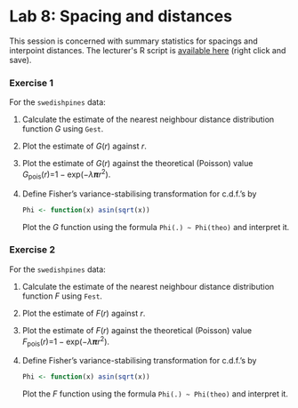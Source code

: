 Lab 8: Spacing and distances
================

This session is concerned with summary statistics for spacings and interpoint distances.
The lecturer's R script is [available here](https://raw.githubusercontent.com/spatstat/Melb2018/master/Scripts/script08.R) (right click and save).

### Exercise 1

For the `swedishpines` data:

1.  Calculate the estimate of the nearest neighbour distance distribution function *G* using `Gest`.

2.  Plot the estimate of *G*(*r*) against *r*.

3.  Plot the estimate of *G*(*r*) against the theoretical (Poisson) value *G*<sub>pois</sub>(*r*)=1 − exp(−*λ**π**r*<sup>2</sup>).

4.  Define Fisher’s variance-stabilising transformation for c.d.f.’s by

    ``` r
    Phi <- function(x) asin(sqrt(x))
    ```

    Plot the *G* function using the formula `Phi(.) ~ Phi(theo)` and interpret it.

### Exercise 2

For the `swedishpines` data:

1.  Calculate the estimate of the nearest neighbour distance distribution function *F* using `Fest`.

2.  Plot the estimate of *F*(*r*) against *r*.

3.  Plot the estimate of *F*(*r*) against the theoretical (Poisson) value *F*<sub>pois</sub>(*r*)=1 − exp(−*λ**π**r*<sup>2</sup>).

4.  Define Fisher’s variance-stabilising transformation for c.d.f.’s by

    ``` r
    Phi <- function(x) asin(sqrt(x))
    ```

    Plot the *F* function using the formula `Phi(.) ~ Phi(theo)` and interpret it.
